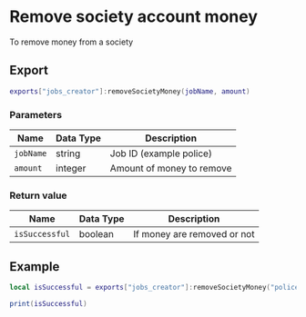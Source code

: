 # Remove society account money

To remove money from a society

## Export

```lua
exports["jobs_creator"]:removeSocietyMoney(jobName, amount)
```

### Parameters

| Name      | Data Type | Description               |
| --------- | --------- | ------------------------- |
| `jobName` | string    | Job ID (example police)   |
| `amount`  | integer   | Amount of money to remove |

### Return value

| Name           | Data Type | Description                 |
| -------------- | --------- | --------------------------- |
| `isSuccessful` | boolean   | If money are removed or not |

## Example

```lua
local isSuccessful = exports["jobs_creator"]:removeSocietyMoney("police", 5000)

print(isSuccessful)
```
